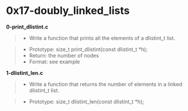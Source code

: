# 0x17-doubly_linked_lists

**0-print_dlistint.c**
> * Write a function that prints all the elements of a dlistint_t list.

> * Prototype: size_t print_dlistint(const dlistint_t *h);
> * Return: the number of nodes
> * Format: see example

**1-dlistint_len.c**
> * Write a function that returns the number of elements in a linked dlistint_t list.

> * Prototype: size_t dlistint_len(const dlistint_t *h);
